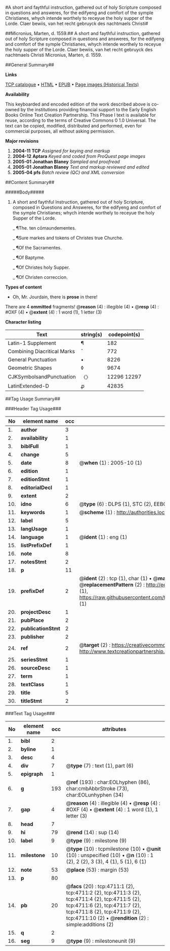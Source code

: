 #A short and faythful instruction, gathered out of holy Scripture composed in questions and answeres, for the edifyeng and comfort of the symple Christianes, whych intende worthely to receyue the holy supper of the Lorde. Claer bewiis, van het recht gebruyck des nachtmaels Christi#

##Micronius, Marten, d. 1559.##
A short and faythful instruction, gathered out of holy Scripture composed in questions and answeres, for the edifyeng and comfort of the symple Christianes, whych intende worthely to receyue the holy supper of the Lorde.
Claer bewiis, van het recht gebruyck des nachtmaels Christi
Micronius, Marten, d. 1559.

##General Summary##

**Links**

[TCP catalogue](http://www.ota.ox.ac.uk/tcp/)  • 
[HTML](http://tei.it.ox.ac.uk/tcp/Texts-HTML/free/A07/A07480.html)  • 
[EPUB](http://tei.it.ox.ac.uk/tcp/Texts-EPUB/free/A07/A07480.epub) • 
[Page images (Historical Texts)](https://data.historicaltexts.jisc.ac.uk/view?pubId=eebo-99840232e&pageId=eebo-99840232e-4711-1)

**Availability**

This keyboarded and encoded edition of the
	       work described above is co-owned by the institutions
	       providing financial support to the Early English Books
	       Online Text Creation Partnership. This Phase I text is
	       available for reuse, according to the terms of Creative
	       Commons 0 1.0 Universal. The text can be copied,
	       modified, distributed and performed, even for
	       commercial purposes, all without asking permission.

**Major revisions**

1. __2004-11__ __TCP__ *Assigned for keying and markup*
1. __2004-12__ __Aptara__ *Keyed and coded from ProQuest page images*
1. __2005-01__ __Jonathan Blaney__ *Sampled and proofread*
1. __2005-01__ __Jonathan Blaney__ *Text and markup reviewed and edited*
1. __2005-04__ __pfs__ *Batch review (QC) and XML conversion*

##Content Summary##

#####Body#####

1. A short and faythful
Instruction, gathered out of holy Scripture,
composed in Questions and Answeres,
for the edifyeng and comfort
of the symple Christianes; whych
intende worthely to receyue
the holy Supper of the
Lorde.

    _ ¶The. ten cōmaundementes.

    _ ¶Sure markes and tokens of
Christes true Churche.

    _ ¶Of the Sacramentes.

    _ ¶Of Baptyme.

    _ ¶Of Christes holy Supper.

    _ ¶Of Christen correccion.

**Types of content**

  * Oh, Mr. Jourdain, there is **prose** in there!

There are 4 **ommitted** fragments! 
 @__reason__ (4) : illegible (4)  •  @__resp__ (4) : #OXF (4)  •  @__extent__ (4) : 1 word (1), 1 letter (3)

**Character listing**


|Text|string(s)|codepoint(s)|
|---|---|---|
|Latin-1 Supplement|¶|182|
|Combining             Diacritical Marks|̄|772|
|General Punctuation|•|8226|
|Geometric Shapes|◊|9674|
|CJKSymbolsandPunctuation|〈〉|12296 12297|
|LatinExtended-D|ꝓ|42835|

##Tag Usage Summary##

###Header Tag Usage###

|No|element name|occ|attributes|
|---|---|---|---|
|1.|__author__|3||
|2.|__availability__|1||
|3.|__biblFull__|1||
|4.|__change__|5||
|5.|__date__|8| @__when__ (1) : 2005-10 (1)|
|6.|__edition__|1||
|7.|__editionStmt__|1||
|8.|__editorialDecl__|1||
|9.|__extent__|2||
|10.|__idno__|6| @__type__ (6) : DLPS (1), STC (2), EEBO-CITATION (1), PROQUEST (1), VID (1)|
|11.|__keywords__|1| @__scheme__ (1) : http://authorities.loc.gov/ (1)|
|12.|__label__|5||
|13.|__langUsage__|1||
|14.|__language__|1| @__ident__ (1) : eng (1)|
|15.|__listPrefixDef__|1||
|16.|__note__|8||
|17.|__notesStmt__|2||
|18.|__p__|11||
|19.|__prefixDef__|2| @__ident__ (2) : tcp (1), char (1)  •  @__matchPattern__ (2) : ([0-9\-]+):([0-9IVX]+) (1), (.+) (1)  •  @__replacementPattern__ (2) : http://eebo.chadwyck.com/downloadtiff?vid=$1&page=$2 (1), https://raw.githubusercontent.com/textcreationpartnership/Texts/master/tcpchars.xml#$1 (1)|
|20.|__projectDesc__|1||
|21.|__pubPlace__|2||
|22.|__publicationStmt__|2||
|23.|__publisher__|2||
|24.|__ref__|2| @__target__ (2) : https://creativecommons.org/publicdomain/zero/1.0/ (1), http://www.textcreationpartnership.org/docs/. (1)|
|25.|__seriesStmt__|1||
|26.|__sourceDesc__|1||
|27.|__term__|1||
|28.|__textClass__|1||
|29.|__title__|5||
|30.|__titleStmt__|2||


###Text Tag Usage###

|No|element name|occ|attributes|
|---|---|---|---|
|1.|__bibl__|2||
|2.|__byline__|1||
|3.|__desc__|4||
|4.|__div__|7| @__type__ (7) : text (1), part (6)|
|5.|__epigraph__|1||
|6.|__g__|193| @__ref__ (193) : char:EOLhyphen (86), char:cmbAbbrStroke (73), char:EOLunhyphen (34)|
|7.|__gap__|4| @__reason__ (4) : illegible (4)  •  @__resp__ (4) : #OXF (4)  •  @__extent__ (4) : 1 word (1), 1 letter (3)|
|8.|__head__|7||
|9.|__hi__|79| @__rend__ (14) : sup (14)|
|10.|__label__|9| @__type__ (9) : milestone (9)|
|11.|__milestone__|10| @__type__ (10) : tcpmilestone (10)  •  @__unit__ (10) : unspecified (10)  •  @__n__ (10) : 1 (2), 2 (2), 3 (3), 4 (1), 5 (1), 6 (1)|
|12.|__note__|53| @__place__ (53) : margin (53)|
|13.|__p__|80||
|14.|__pb__|20| @__facs__ (20) : tcp:4711:1 (2), tcp:4711:2 (2), tcp:4711:3 (2), tcp:4711:4 (2), tcp:4711:5 (2), tcp:4711:6 (2), tcp:4711:7 (2), tcp:4711:8 (2), tcp:4711:9 (2), tcp:4711:10 (2)  •  @__rendition__ (2) : simple:additions (2)|
|15.|__q__|2||
|16.|__seg__|9| @__type__ (9) : milestoneunit (9)|
